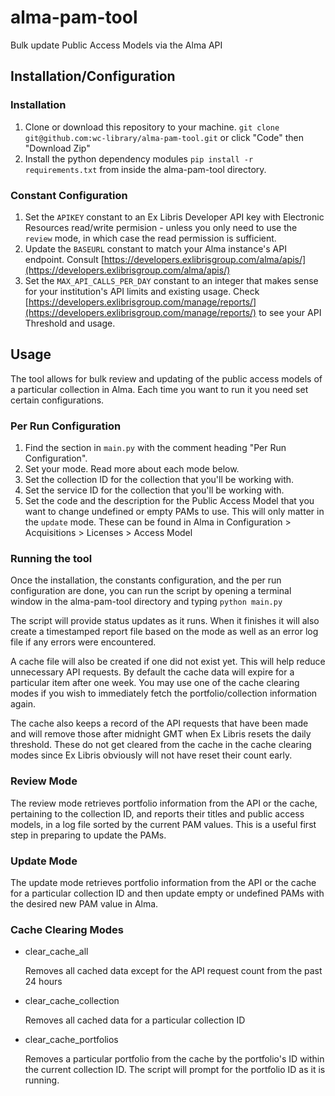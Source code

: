 # alma-pam-tool
Bulk update Public Access Models via the Alma API

## Installation/Configuration
### Installation
1. Clone or download this repository to your machine. `git clone git@github.com:wc-library/alma-pam-tool.git` or click "Code" then "Download Zip"
2. Install the python dependency modules `pip install -r requirements.txt` from inside the alma-pam-tool directory.

### Constant Configuration
1. Set the `APIKEY` constant to an Ex Libris Developer API key with Electronic Resources read/write permision - unless you only need to use the `review` mode, in which case the read permission is sufficient.
2. Update the `BASEURL` constant to match your Alma instance's API endpoint. Consult [https://developers.exlibrisgroup.com/alma/apis/](https://developers.exlibrisgroup.com/alma/apis/)
3. Set the `MAX_API_CALLS_PER_DAY` constant to an integer that makes sense for your institution's API limits and existing usage. Check [https://developers.exlibrisgroup.com/manage/reports/](https://developers.exlibrisgroup.com/manage/reports/) to see your API Threshold and usage. 

## Usage

The tool allows for bulk review and updating of the public access models of a particular collection in Alma. Each time you want to run it you need set certain configurations. 

### Per Run Configuration
1. Find the section in `main.py` with the comment heading "Per Run Configuration". 
2. Set your mode. Read more about each mode below.
3. Set the collection ID for the collection that you'll be working with.
4. Set the service ID for the collection that you'll be working with.
5. Set the code and the description for the Public Access Model that you want to change undefined or empty PAMs to use. This will only matter in the `update` mode. These can be found in Alma in Configuration > Acquisitions > Licenses > Access Model

### Running the tool
Once the installation, the constants configuration, and the per run configuration are done, you can run the script by opening a terminal window in the alma-pam-tool directory and typing `python main.py`

The script will provide status updates as it runs. When it finishes it will also create a timestamped report file based on the mode as well as an error log file if any errors were encountered. 

A cache file will also be created if one did not exist yet. This will help reduce unnecessary API requests. By default the cache data will expire for a particular item after one week. You may use one of the cache clearing modes if you wish to immediately fetch the portfolio/collection information again. 

The cache also keeps a record of the API requests that have been made and will remove those after midnight GMT when Ex Libris resets the daily threshold. These do not get cleared from the cache in the cache clearing modes since Ex Libris obviously will not have reset their count early. 

### Review Mode

The review mode retrieves portfolio information from the API or the cache, pertaining to the collection ID, and reports their titles and public access models, in a log file sorted by the current PAM values. This is a useful first step in preparing to update the PAMs. 

### Update Mode

The update mode retrieves portfolio information from the API or the cache for a particular collection ID and then update empty or undefined PAMs with the desired new PAM value in Alma. 

### Cache Clearing Modes
- clear_cache_all
  
  Removes all cached data except for the API request count from the past 24 hours
- clear_cache_collection
  
  Removes all cached data for a particular collection ID
- clear_cache_portfolios
  
  Removes a particular portfolio from the cache by the portfolio's ID within the current collection ID. The script will prompt for the portfolio ID as it is running. 
